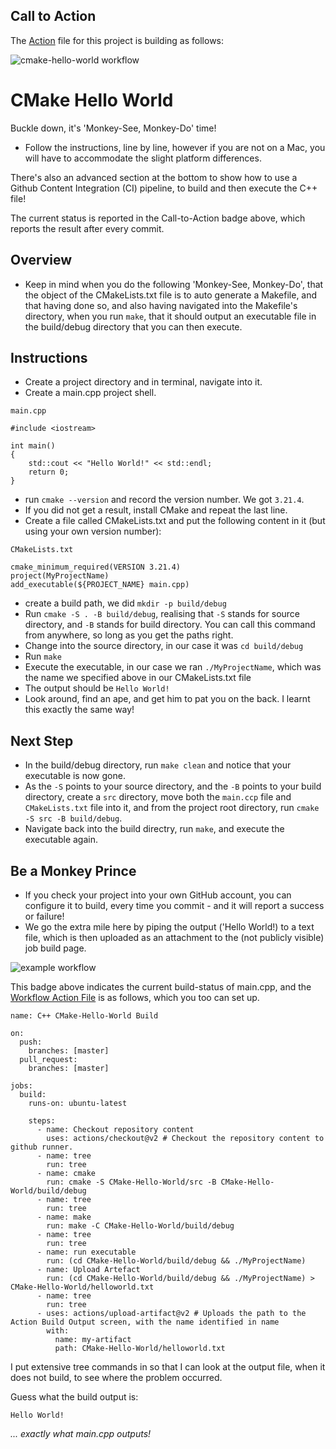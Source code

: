 ## Call to Action

The [Action](https://github.com/HarrisonOfTheNorth/Actions/blob/master/.github/workflows/cmake-hello-world.yml) file for this project is building as follows:

![cmake-hello-world workflow](https://github.com/HarrisonOfTheNorth/Actions/actions/workflows/cmake-hello-world.yml/badge.svg)

# CMake Hello World

Buckle down, it's 'Monkey-See, Monkey-Do' time!

- Follow the instructions, line by line, however if you are not on a Mac, you will have to accommodate the slight platform differences.

There's also an advanced section at the bottom to show how to use a Github Content Integration (CI) pipeline, to build and then execute the C++ file!

The current status is reported in the Call-to-Action badge above, which reports the result after every commit.

## Overview

- Keep in mind when you do the following 'Monkey-See, Monkey-Do', that the object of the CMakeLists.txt file is to auto generate a Makefile, and that having done so, and also having navigated into the Makefile's directory, when you run `make`, that it should output an executable file in the build/debug directory that you can then execute.

## Instructions

- Create a project directory and in terminal, navigate into it.
- Create a main.cpp project shell.

`main.cpp`

```
#include <iostream>

int main()
{
	std::cout << "Hello World!" << std::endl;
	return 0;
}
```

- run `cmake --version` and record the version number. We got `3.21.4`.
- If you did not get a result, install CMake and repeat the last line.
- Create a file called CMakeLists.txt and put the following content in it (but using your own version number):

`CMakeLists.txt`

```
cmake_minimum_required(VERSION 3.21.4)
project(MyProjectName)
add_executable(${PROJECT_NAME} main.cpp)
```

- create a build path, we did `mkdir -p build/debug`
- Run `cmake -S . -B build/debug`, realising that `-S` stands for source directory, and `-B` stands for build directory. You can call this command from anywhere, so long as you get the paths right.
- Change into the source directory, in our case it was `cd build/debug`
- Run `make`
- Execute the executable, in our case we ran `./MyProjectName`, which was the name we specified above in our CMakeLists.txt file
- The output should be `Hello World!`
- Look around, find an ape, and get him to pat you on the back. I learnt this exactly the same way!

## Next Step

- In the build/debug directory, run `make clean` and notice that your executable is now gone.
- As the `-S` points to your source directory, and the `-B` points to your build directory, create a `src` directory, move both the `main.ccp` file and `CMakeLists.txt` file into it, and from the project root directory, run `cmake -S src -B build/debug`.
- Navigate back into the build directry, run `make`, and execute the executable again.

## Be a Monkey Prince

- If you check your project into your own GitHub account, you can configure it to build, every time you commit - and it will report a success or failure!
- We go the extra mile here by piping the output ('Hello World!) to a text file, which is then uploaded as an attachment to the (not publicly visible) job build page.

![example workflow](https://github.com/HarrisonOfTheNorth/CMake-Hello-World/actions/workflows/c-cpp.yml/badge.svg)

This badge above indicates the current build-status of main.cpp, and the [Workflow Action File](https://github.com/HarrisonOfTheNorth/Actions/blob/master/.github/workflows/cmake-hello-world.yml) is as follows, which you too can set up.

```
name: C++ CMake-Hello-World Build

on:
  push:
    branches: [master]
  pull_request:
    branches: [master]

jobs:
  build:
    runs-on: ubuntu-latest

    steps:
      - name: Checkout repository content
        uses: actions/checkout@v2 # Checkout the repository content to github runner.
      - name: tree
        run: tree
      - name: cmake
        run: cmake -S CMake-Hello-World/src -B CMake-Hello-World/build/debug
      - name: tree
        run: tree
      - name: make
        run: make -C CMake-Hello-World/build/debug
      - name: tree
        run: tree
      - name: run executable
        run: (cd CMake-Hello-World/build/debug && ./MyProjectName)
      - name: Upload Artefact
        run: (cd CMake-Hello-World/build/debug && ./MyProjectName) > CMake-Hello-World/helloworld.txt
      - name: tree
        run: tree
      - uses: actions/upload-artifact@v2 # Uploads the path to the Action Build Output screen, with the name identified in name
        with:
          name: my-artifact
          path: CMake-Hello-World/helloworld.txt

```

I put extensive tree commands in so that I can look at the output file, when it does not build, to see where the problem occurred.

Guess what the build output is:

`Hello World!`

_... exactly what main.cpp outputs!_
